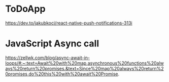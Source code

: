 # ToDoApp
https://dev.to/jakubkoci/react-native-push-notifications-313i


# JavaScript Async call

https://zellwk.com/blog/async-await-in-loops/#:~:text=Await%20with%20map,asynchronous%20functions%20always%20return%20promises.&text=Since%20map%20always%20return%20promises,do%20this%20with%20await%20Promise.
